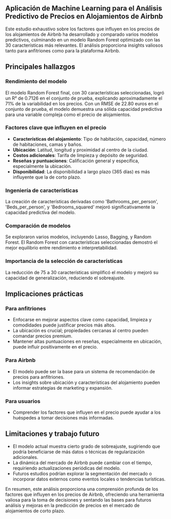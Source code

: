## Aplicación de Machine Learning para el Análisis Predictivo de Precios en Alojamientos de Airbnb

Este estudio exhaustivo sobre los factores que influyen en los precios de los alojamientos de Airbnb ha desarrollado y comparado varios modelos predictivos, culminando en un modelo Random Forest optimizado con las 30 características más relevantes. El análisis proporciona insights valiosos tanto para anfitriones como para la plataforma Airbnb.

## Principales hallazgos

### Rendimiento del modelo
El modelo Random Forest final, con 30 características seleccionadas, logró un R² de 0.7126 en el conjunto de prueba, explicando aproximadamente el 71% de la variabilidad en los precios. Con un RMSE de 22.80 euros en el conjunto de prueba, el modelo demuestra una sólida capacidad predictiva para una variable compleja como el precio de alojamientos.

### Factores clave que influyen en el precio
- **Características del alojamiento**: Tipo de habitación, capacidad, número de habitaciones, camas y baños.
- **Ubicación**: Latitud, longitud y proximidad al centro de la ciudad.
- **Costos adicionales**: Tarifa de limpieza y depósito de seguridad.
- **Reseñas y puntuaciones**: Calificación general y específica, especialmente la ubicación.
- **Disponibilidad**: La disponibilidad a largo plazo (365 días) es más influyente que la de corto plazo.

### Ingeniería de características
La creación de características derivadas como 'Bathrooms_per_person', 'Beds_per_person', y 'Bedrooms_squared' mejoró significativamente la capacidad predictiva del modelo.

### Comparación de modelos
Se exploraron varios modelos, incluyendo Lasso, Bagging, y Random Forest. El Random Forest con características seleccionadas demostró el mejor equilibrio entre rendimiento e interpretabilidad.

### Importancia de la selección de características
La reducción de 75 a 30 características simplificó el modelo y mejoró su capacidad de generalización, reduciendo el sobreajuste.

## Implicaciones prácticas

### Para anfitriones
- Enfocarse en mejorar aspectos clave como capacidad, limpieza y comodidades puede justificar precios más altos.
- La ubicación es crucial; propiedades cercanas al centro pueden comandar precios premium.
- Mantener altas puntuaciones en reseñas, especialmente en ubicación, puede influir positivamente en el precio.

### Para Airbnb
- El modelo puede ser la base para un sistema de recomendación de precios para anfitriones.
- Los insights sobre ubicación y características del alojamiento pueden informar estrategias de marketing y expansión.

### Para usuarios
- Comprender los factores que influyen en el precio puede ayudar a los huéspedes a tomar decisiones más informadas.

## Limitaciones y trabajo futuro
- El modelo actual muestra cierto grado de sobreajuste, sugiriendo que podría beneficiarse de más datos o técnicas de regularización adicionales.
- La dinámica del mercado de Airbnb puede cambiar con el tiempo, requiriendo actualizaciones periódicas del modelo.
- Futuros estudios podrían explorar la segmentación del mercado o incorporar datos externos como eventos locales o tendencias turísticas.

En resumen, este análisis proporciona una comprensión profunda de los factores que influyen en los precios de Airbnb, ofreciendo una herramienta valiosa para la toma de decisiones y sentando las bases para futuros análisis y mejoras en la predicción de precios en el mercado de alojamientos de corto plazo.
